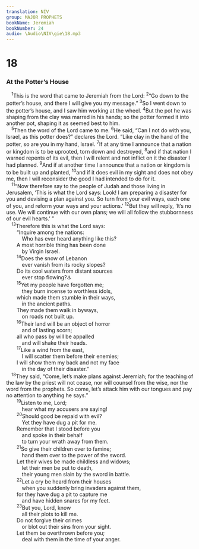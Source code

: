 ```yaml
---
translation: NIV
group: MAJOR PROPHETS
bookName: Jeremiah 
bookNumber: 24
audio: \Audio\NIV\gie\18.mp3
---
```


<div class="title"><h1>18</h1><h3>At the Potter’s House </h3></div>
<span class="verse gie_18_1"> <sup>1</sup>This is the word that came to Jeremiah from the Lord: </span>
<span class="verse gie_18_2"><sup>2</sup>“Go down to the potter’s house, and there I will give you my message.” </span>
<span class="verse gie_18_3"><sup>3</sup>So I went down to the potter’s house, and I saw him working at the wheel. </span>
<span class="verse gie_18_4"><sup>4</sup>But the pot he was shaping from the clay was marred in his hands; so the potter formed it into another pot, shaping it as seemed best to him. <br/></span>
<span class="verse gie_18_5"> <sup>5</sup>Then the word of the Lord came to me. </span>
<span class="verse gie_18_6"><sup>6</sup>He said, “Can I not do with you, Israel, as this potter does?” declares the Lord. “Like clay in the hand of the potter, so are you in my hand, Israel. </span>
<span class="verse gie_18_7"><sup>7</sup>If at any time I announce that a nation or kingdom is to be uprooted, torn down and destroyed, </span>
<span class="verse gie_18_8"><sup>8</sup>and if that nation I warned repents of its evil, then I will relent and not inflict on it the disaster I had planned. </span>
<span class="verse gie_18_9"><sup>9</sup>And if at another time I announce that a nation or kingdom is to be built up and planted, </span>
<span class="verse gie_18_10"><sup>10</sup>and if it does evil in my sight and does not obey me, then I will reconsider the good I had intended to do for it. <br/></span>
<span class="verse gie_18_11"> <sup>11</sup>“Now therefore say to the people of Judah and those living in Jerusalem, ‘This is what the Lord says: Look! I am preparing a disaster for you and devising a plan against you. So turn from your evil ways, each one of you, and reform your ways and your actions.’ </span>
<span class="verse gie_18_12"><sup>12</sup>But they will reply, ‘It’s no use. We will continue with our own plans; we will all follow the stubbornness of our evil hearts.’ ” <br/></span>
<span class="verse gie_18_13"> <sup>13</sup>Therefore this is what the Lord says: <br/>  “Inquire among the nations: <br/>   Who has ever heard anything like this? <br/>  A most horrible thing has been done <br/>   by Virgin Israel. <br/></span>
<span class="verse gie_18_14">  <sup>14</sup>Does the snow of Lebanon <br/>   ever vanish from its rocky slopes? <br/>  Do its cool waters from distant sources <br/>   ever stop flowing?<a data-toggle="tooltip" data-placement="bottom" title="The meaning of the Hebrew for this sentence is uncertain.">⚓</a><br/></span>
<span class="verse gie_18_15">  <sup>15</sup>Yet my people have forgotten me; <br/>   they burn incense to worthless idols, <br/>  which made them stumble in their ways, <br/>   in the ancient paths. <br/>  They made them walk in byways, <br/>   on roads not built up. <br/></span>
<span class="verse gie_18_16">  <sup>16</sup>Their land will be an object of horror <br/>   and of lasting scorn; <br/>  all who pass by will be appalled <br/>   and will shake their heads. <br/></span>
<span class="verse gie_18_17">  <sup>17</sup>Like a wind from the east, <br/>   I will scatter them before their enemies; <br/>  I will show them my back and not my face <br/>   in the day of their disaster.” <br/></span>
<span class="verse gie_18_18"> <sup>18</sup>They said, “Come, let’s make plans against Jeremiah; for the teaching of the law by the priest will not cease, nor will counsel from the wise, nor the word from the prophets. So come, let’s attack him with our tongues and pay no attention to anything he says.” <br/></span>
<span class="verse gie_18_19">  <sup>19</sup>Listen to me, Lord; <br/>   hear what my accusers are saying! <br/></span>
<span class="verse gie_18_20">  <sup>20</sup>Should good be repaid with evil? <br/>   Yet they have dug a pit for me. <br/>  Remember that I stood before you <br/>   and spoke in their behalf <br/>   to turn your wrath away from them. <br/></span>
<span class="verse gie_18_21">  <sup>21</sup>So give their children over to famine; <br/>   hand them over to the power of the sword. <br/>  Let their wives be made childless and widows; <br/>   let their men be put to death, <br/>   their young men slain by the sword in battle. <br/></span>
<span class="verse gie_18_22">  <sup>22</sup>Let a cry be heard from their houses <br/>   when you suddenly bring invaders against them, <br/>  for they have dug a pit to capture me <br/>   and have hidden snares for my feet. <br/></span>
<span class="verse gie_18_23">  <sup>23</sup>But you, Lord, know <br/>   all their plots to kill me. <br/>  Do not forgive their crimes <br/>   or blot out their sins from your sight. <br/>  Let them be overthrown before you; <br/>   deal with them in the time of your anger. <br/></span>

